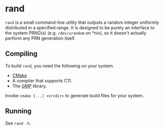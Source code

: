 rand
======
`rand` is a small command-line utility that outputs a random integer uniformly
distributed in a specified range. It is designed to be purely an interface to
the system PRNG(s) (e.g. `/dev/urandom` on \*nix), so it doesn't actually
perform any PRN generation itself.

Compiling
---------
To build `rand`, you need the following on your system.

*   [CMake](http://www.cmake.org)
*   A compiler that supports C11.
*   The [GMP](http://gmplib.org/) library.

Invoke `cmake [...] <srcdir>` to generate build files for your system.

Running
-------
See `rand -h`.
